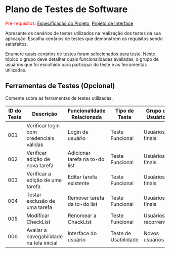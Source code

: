 # Plano de Testes de Software

<span style="color:red">Pré-requisitos: <a href="2-Especificação do Projeto.md"> Especificação do Projeto</a></span>, <a href="3-Projeto de Interface.md"> Projeto de Interface</a>

Apresente os cenários de testes utilizados na realização dos testes da sua aplicação. Escolha cenários de testes que demonstrem os requisitos sendo satisfeitos.

Enumere quais cenários de testes foram selecionados para teste. Neste tópico o grupo deve detalhar quais funcionalidades avaliadas, o grupo de usuários que foi escolhido para participar do teste e as ferramentas utilizadas.
 
## Ferramentas de Testes (Opcional)

Comente sobre as ferramentas de testes utilizadas.
 
| ID do Teste | Descrição                        | Funcionalidade Relacionada | Tipo de Teste   | Grupo de Usuários |
|-------------|----------------------------------|----------------------------|-----------------|-------------------|
| 001         | Verificar login com credenciais válidas | Login de usuário            | Teste Funcional | Usuários finais   |
| 002         | Verificar adição de nova tarefa       | Adicionar tarefa na to-do list  | Teste Funcional | Usuários finais   |
| 003         | Verificar a edição de uma tarefa      | Editar tarefa existente         | Teste Funcional | Usuários finais   |
| 004         | Testar exclusão de uma tarefa         | Remover tarefa da to-do list    | Teste Funcional | Usuários finais   |
| 005         | Modificar CheckList | Renomear a CheckList        | Teste Funcional | Usuários recorrentes  |
| 006         | Avaliar a navegabilidade na tela inicial | Interface do usuário        | Teste de Usabilidade | Novos usuários  |



